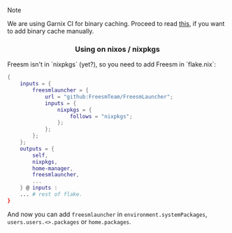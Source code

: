 > [!NOTE]
> We are using Garnix CI for binary caching.
> Proceed to read [this](https://garnix.io/docs/caching),
> if you want to add binary cache manually.

<h3 align="center"> Using on nixos / nixpkgs </h3>
Freesm isn't in `nixpkgs` (yet?), so you need to add Freesm in `flake.nix`:

```Nix
{
    inputs = {
        freesmlauncher = {
            url = "github:FreesmTeam/FreesmLauncher";
            inputs = {
                nixpkgs = {
                    follows = "nixpkgs";
                };
            };
        };
    };
    outputs = { 
        self, 
        nixpkgs,
        home-manager,
        freesmlauncher,
        ...
    } @ inputs : 
    ... # rest of flake.
}
```

And now you can add `freesmlauncher` in `environment.systemPackages`, `users.users.<>.packages` or `home.packages`.
